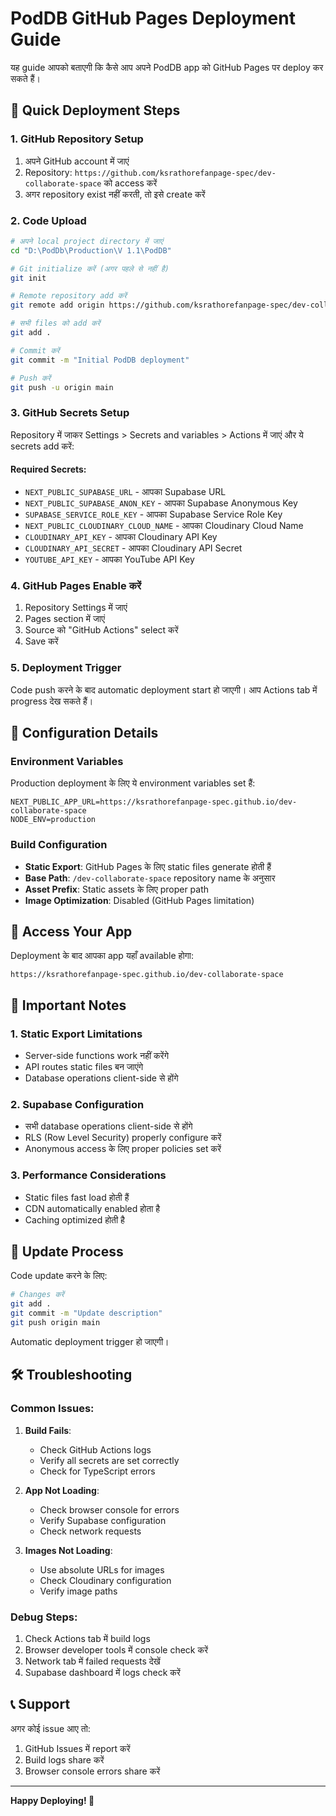 # PodDB GitHub Pages Deployment Guide

यह guide आपको बताएगी कि कैसे आप अपने PodDB app को GitHub Pages पर deploy कर सकते हैं।

## 🚀 Quick Deployment Steps

### 1. GitHub Repository Setup

1. अपने GitHub account में जाएं
2. Repository: `https://github.com/ksrathorefanpage-spec/dev-collaborate-space` को access करें
3. अगर repository exist नहीं करती, तो इसे create करें

### 2. Code Upload

```bash
# अपने local project directory में जाएं
cd "D:\PodDb\Production\V 1.1\PodDB"

# Git initialize करें (अगर पहले से नहीं है)
git init

# Remote repository add करें
git remote add origin https://github.com/ksrathorefanpage-spec/dev-collaborate-space.git

# सभी files को add करें
git add .

# Commit करें
git commit -m "Initial PodDB deployment"

# Push करें
git push -u origin main
```

### 3. GitHub Secrets Setup

Repository में जाकर Settings > Secrets and variables > Actions में जाएं और ये secrets add करें:

#### Required Secrets:
- `NEXT_PUBLIC_SUPABASE_URL` - आपका Supabase URL
- `NEXT_PUBLIC_SUPABASE_ANON_KEY` - आपका Supabase Anonymous Key
- `SUPABASE_SERVICE_ROLE_KEY` - आपका Supabase Service Role Key
- `NEXT_PUBLIC_CLOUDINARY_CLOUD_NAME` - आपका Cloudinary Cloud Name
- `CLOUDINARY_API_KEY` - आपका Cloudinary API Key
- `CLOUDINARY_API_SECRET` - आपका Cloudinary API Secret
- `YOUTUBE_API_KEY` - आपका YouTube API Key

### 4. GitHub Pages Enable करें

1. Repository Settings में जाएं
2. Pages section में जाएं
3. Source को "GitHub Actions" select करें
4. Save करें

### 5. Deployment Trigger

Code push करने के बाद automatic deployment start हो जाएगी। आप Actions tab में progress देख सकते हैं।

## 🔧 Configuration Details

### Environment Variables

Production deployment के लिए ये environment variables set हैं:

```env
NEXT_PUBLIC_APP_URL=https://ksrathorefanpage-spec.github.io/dev-collaborate-space
NODE_ENV=production
```

### Build Configuration

- **Static Export**: GitHub Pages के लिए static files generate होती हैं
- **Base Path**: `/dev-collaborate-space` repository name के अनुसार
- **Asset Prefix**: Static assets के लिए proper path
- **Image Optimization**: Disabled (GitHub Pages limitation)

## 📱 Access Your App

Deployment के बाद आपका app यहाँ available होगा:
```
https://ksrathorefanpage-spec.github.io/dev-collaborate-space
```

## 🚨 Important Notes

### 1. Static Export Limitations
- Server-side functions work नहीं करेंगे
- API routes static files बन जाएंगे
- Database operations client-side से होंगे

### 2. Supabase Configuration
- सभी database operations client-side से होंगे
- RLS (Row Level Security) properly configure करें
- Anonymous access के लिए proper policies set करें

### 3. Performance Considerations
- Static files fast load होती हैं
- CDN automatically enabled होता है
- Caching optimized होती है

## 🔄 Update Process

Code update करने के लिए:

```bash
# Changes करें
git add .
git commit -m "Update description"
git push origin main
```

Automatic deployment trigger हो जाएगी।

## 🛠️ Troubleshooting

### Common Issues:

1. **Build Fails**: 
   - Check GitHub Actions logs
   - Verify all secrets are set correctly
   - Check for TypeScript errors

2. **App Not Loading**:
   - Check browser console for errors
   - Verify Supabase configuration
   - Check network requests

3. **Images Not Loading**:
   - Use absolute URLs for images
   - Check Cloudinary configuration
   - Verify image paths

### Debug Steps:

1. Check Actions tab में build logs
2. Browser developer tools में console check करें
3. Network tab में failed requests देखें
4. Supabase dashboard में logs check करें

## 📞 Support

अगर कोई issue आए तो:
1. GitHub Issues में report करें
2. Build logs share करें
3. Browser console errors share करें

---

**Happy Deploying! 🚀**
